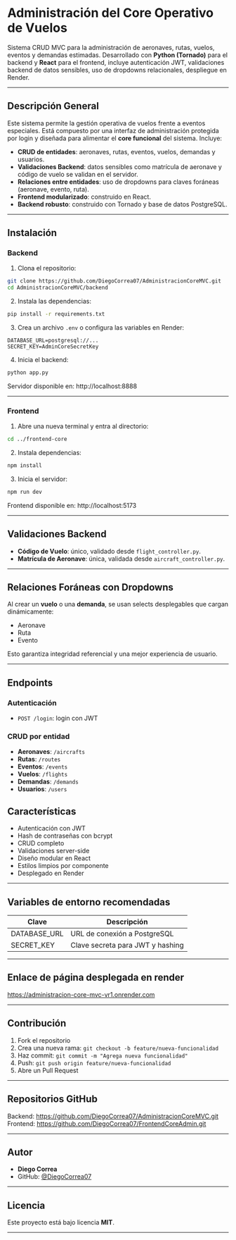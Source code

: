 
# Administración del Core Operativo de Vuelos

Sistema CRUD MVC para la administración de aeronaves, rutas, vuelos, eventos y demandas estimadas. Desarrollado con **Python (Tornado)** para el backend y **React** para el frontend, incluye autenticación JWT, validaciones backend de datos sensibles, uso de dropdowns relacionales, despliegue en Render.

---

## Descripción General

Este sistema permite la gestión operativa de vuelos frente a eventos especiales. Está compuesto por una interfaz de administración protegida por login y diseñada para alimentar el **core funcional** del sistema. Incluye:

- **CRUD de entidades**: aeronaves, rutas, eventos, vuelos, demandas y usuarios.
- **Validaciones Backend**: datos sensibles como matrícula de aeronave y código de vuelo se validan en el servidor.
- **Relaciones entre entidades**: uso de dropdowns para claves foráneas (aeronave, evento, ruta).
- **Frontend modularizado**: construido en React.
- **Backend robusto**: construido con Tornado y base de datos PostgreSQL.

---

## Instalación

### Backend

1. Clona el repositorio:

```bash
git clone https://github.com/DiegoCorrea07/AdministracionCoreMVC.git
cd AdministracionCoreMVC/backend
```

2. Instala las dependencias:

```bash
pip install -r requirements.txt
```

3. Crea un archivo `.env` o configura las variables en Render:

```
DATABASE_URL=postgresql://...
SECRET_KEY=AdminCoreSecretKey
```

4. Inicia el backend:

```bash
python app.py
```

Servidor disponible en: http://localhost:8888

---

### Frontend

1. Abre una nueva terminal y entra al directorio:

```bash
cd ../frontend-core
```

2. Instala dependencias:

```bash
npm install
```

3. Inicia el servidor:

```bash
npm run dev
```

Frontend disponible en: http://localhost:5173

---

## Validaciones Backend

- **Código de Vuelo**: único, validado desde `flight_controller.py`.
- **Matrícula de Aeronave**: única, validada desde `aircraft_controller.py`.

---

## Relaciones Foráneas con Dropdowns

Al crear un **vuelo** o una **demanda**, se usan selects desplegables que cargan dinámicamente:

- Aeronave
- Ruta
- Evento

Esto garantiza integridad referencial y una mejor experiencia de usuario.

---

## Endpoints

### Autenticación
- `POST /login`: login con JWT

### CRUD por entidad
- **Aeronaves**: `/aircrafts`
- **Rutas**: `/routes`
- **Eventos**: `/events`
- **Vuelos**: `/flights`
- **Demandas**: `/demands`
- **Usuarios**: `/users`

## Características

- Autenticación con JWT
- Hash de contraseñas con bcrypt
- CRUD completo
- Validaciones server-side
- Diseño modular en React
- Estilos limpios por componente
- Desplegado en Render

---

## Variables de entorno recomendadas

| Clave         | Descripción                      |
|---------------|----------------------------------|
| DATABASE_URL  | URL de conexión a PostgreSQL     |
| SECRET_KEY    | Clave secreta para JWT y hashing |

---

## Enlace de página desplegada en render

https://administracion-core-mvc-vr1.onrender.com

---

## Contribución

1. Fork el repositorio
2. Crea una nueva rama: `git checkout -b feature/nueva-funcionalidad`
3. Haz commit: `git commit -m "Agrega nueva funcionalidad"`
4. Push: `git push origin feature/nueva-funcionalidad`
5. Abre un Pull Request

---

## Repositorios GitHub

Backend: https://github.com/DiegoCorrea07/AdministracionCoreMVC.git
Frontend: https://github.com/DiegoCorrea07/FrontendCoreAdmin.git

---

## Autor

- **Diego Correa**
- GitHub: [@DiegoCorrea07](https://github.com/DiegoCorrea07)

---

## Licencia

Este proyecto está bajo licencia **MIT**.

---
